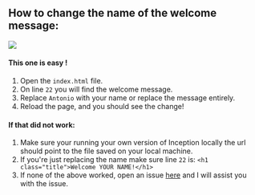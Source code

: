 ## How to change the name of the welcome message:

![]("https://github.com/antonio-hickey/Inception/blob/main/assets/images/Doc%20Gifs/editName.gif")

#### This one is easy !
1. Open the `index.html` file.
2. On line `22` you will find the welcome message.
3. Replace `Antonio` with your name or replace the message entirely.
4. Reload the page, and you should see the change!

#### If that did not work:
1. Make sure your running your own version of Inception locally
   the url should point to the file saved on your local machine.
2. If you're just replacing the name make sure line `22` is:
   `<h1 class="title">Welcome YOUR NAME!</h1>`
3. If none of the above worked, open an issue [here](https://github.com/antonio-hickey/Inception/issues/new)
   and I will assist you with the issue.

